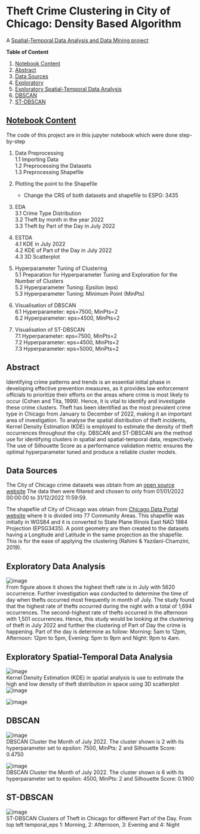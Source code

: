 # Theft Crime Clustering in City of Chicago: Density Based Algorithm
A [Spatial-Temporal Data Analysis and Data Mining project](https://github.com/AlinZohari/STDM/blob/main/chicago.ipynb)

**Table of Content**
1. [Notebook Content](https://github.com/AlinZohari/STDM/blob/main/README.md#notebook-content)
2. [Abstract](https://github.com/AlinZohari/STDM/blob/main/README.md#abstract)
3. [Data Sources](https://github.com/AlinZohari/STDM/blob/main/README.md#data-sources)
4. [Exploratory](https://github.com/AlinZohari/STDM/blob/main/README.md#exploratory-data-analysis)
5. [Exploratory Spatial-Temporal Data Analysis](https://github.com/AlinZohari/STDM/blob/main/README.md#exploratory-spatial-temporal-data-analysia)
6. [DBSCAN](https://github.com/AlinZohari/STDM/blob/main/README.md#dbscan)
7. [ST-DBSCAN](https://github.com/AlinZohari/STDM/blob/main/README.md#st-dbscan) 


## [Notebook Content](https://github.com/AlinZohari/STDM/blob/main/chicago.ipynb)
The code of this project are in this jupyter notebook which were done step-by-step

1. Data Preprocessing <br>
    1.1 Importing Data <br>
    1.2 Preprocessing the Datasets <br>
    1.3 Preprocessing Shapefile <br>
    
2. Plotting the point to the Shapefile <br>
    - Change the CRS of both datasets and shapefile to ESPG: 3435 <br>
    
3. EDA <br>
    3.1 Crime Type Distribution <br>
    3.2 Theft by month in the year 2022 <br>
    3.3 Theft by Part of the Day in July 2022 <br>
    
4. ESTDA <br>
    4.1 KDE in July 2022 <br>
    4.2 KDE of Part of the Day in July 2022 <br>
    4.3 3D Scatterplot <br>
    
5. Hyperparameter Tuning of Clustering <br>
    5.1 Preparation for Hyperparameter Tuning and Exploration for the Number of Clusters <br>
    5.2 Hyperparameter Tuning: Epsilon (eps) <br>
    5.3 Hyperparameter Tuning: Minimum Point (MinPts) <br>
    
6. Visualisation of DBSCAN <br>
    6.1 Hyperparameter: eps=7500, MinPts=2 <br>
    6.2 Hyperparameter: eps=4500, MinPts=2 <br>
    
7. Visualisation of ST-DBSCAN <br>
    7.1 Hyperparameter: eps=7500, MinPts=2 <br>
    7.2 Hyperparameter: eps=4500, MinPts=2 <br>
    7.3 Hyperparameter: eps=5000, MinPts=2 <br>

## Abstract
Identifying crime patterns and trends is an essential initial phase in developing effective prevention measures, as it provides law enforcement officials to prioritize their efforts on the areas where crime is most likely to occur (Cohen and Tita, 1999). Hence, it is vital to identify and investigate these crime clusters. Theft has been identified as the most prevalent crime type in Chicago from January to December of 2022, making it an important area of investigation. To analyse the spatial distribution of theft incidents, Kernel Density Estimation (KDE) is employed to estimate the density of theft occurrences throughout the city. DBSCAN and ST-DBSCAN are the method use for identifying clusters in spatial and spatial-temporal data, respectively. The use of Silhouette Score as a performance validation metric ensures the optimal hyperparameter tuned and produce a reliable cluster models.

## Data Sources 
The City of Chicago crime datasets was obtain from an [open source website](https://data.cityofchicago.org/Public-Safety/Crimes-2001-to-Present/ijzp-q8t2)
The data then were filtered and chosen to only from 01/01/2022 00:00:00 to 31/12/2022 11:59:59.

The shapefile of City of Chicago was obtain from [Chicago Data Portal website](https://data.cityofchicago.org/Facilities-Geographic-Boundaries/Boundaries-Community-Areas-current-/cauq-8yn6) where it is divided into 77 Community Areas.
This shapefile was initially  in WGS84 and it is converted to State Plane Illinois East NAD 1984 Projection (EPSG3435). 
A point geometry are then created to the datasets having a Longitude and Latitude in the same projection as the shapefile. 
This is for the ease of applying the clustering (Rahimi & Yazdani-Chamzini, 2019).

## Exploratory Data Analysis
![image](https://github.com/AlinZohari/STDM/assets/89179323/05e23de0-0bef-45fc-9b85-5f619d100888) <br>
From figure above it shows the highest theft rate is in July with 5620 occurrence. Further investigation was conducted to determine the time of day when thefts occurred most frequently in month of July. 
The study found that the highest rate of thefts occurred during the night with a total of 1,694 occurrences. The second-highest rate of thefts occurred in the afternoon with 1,501 occurrences. Hence, this study would be looking at the clustering of theft in July 2022 and further the clustering of Part of Day the crime is happening.
Part of the day is determine as follow:
Morning: 5am to 12pm, Afternoon: 12pm to 5pm, Evening: 5pm to 9pm and Night: 9pm to 4am.

## Exploratory Spatial-Temporal Data Analysia
![image](https://github.com/AlinZohari/STDM/assets/89179323/5b296e15-8d62-4ba3-a7cb-8d3ba7ee1911) <br>
Kernel Density Estimation (KDE) in spatial analysis is use to estimate the high and low density of theft distribution in space using 3D scatterplot
![image](https://github.com/AlinZohari/STDM/assets/89179323/1afde2de-92bf-4bf9-8d1b-1105754371aa) <br>

![image](https://github.com/AlinZohari/STDM/assets/89179323/bd305633-b34a-45fd-9964-49dcd73bf0c2) <br>

## DBSCAN
![image](https://github.com/AlinZohari/STDM/assets/89179323/07fc61ec-8bc7-4496-bd34-25b88abf6465) <br>
DBSCAN Cluster the Month of July 2022. The cluster shown is 2 with its hyperparameter set to epsilon: 7500, MinPts: 2 and Silhouette Score: 0.4750

![image](https://github.com/AlinZohari/STDM/assets/89179323/eee2bf28-fdd9-4596-8b6e-12802751a15c) <br>
DBSCAN Cluster the Month of July 2022. The cluster shown is 6 with its hyperparameter set to epsilon: 4500, MinPts: 2 and Silhouette Score: 0.1900

## ST-DBSCAN
![image](https://github.com/AlinZohari/STDM/assets/89179323/a56f19a0-fd46-476c-8ecb-3967ad1bbc09) <br>
ST-DBSCAN Clusters of Theft in Chicago for different Part of the Day. From top left temporal_eps 1: Morning, 2: Afternoon, 3: Evening and 4: Night
